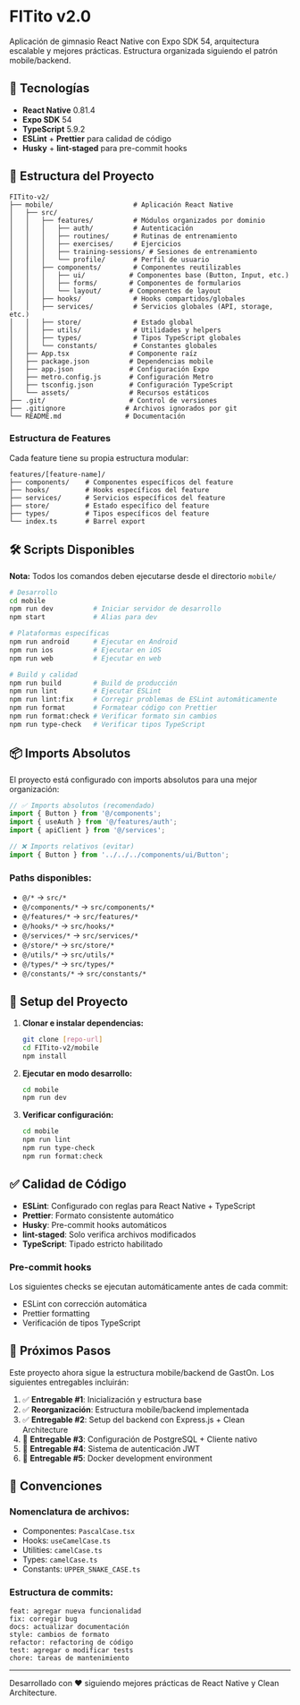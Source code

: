 # FITito v2.0

Aplicación de gimnasio React Native con Expo SDK 54, arquitectura escalable y
mejores prácticas. Estructura organizada siguiendo el patrón mobile/backend.

## 🚀 Tecnologías

- **React Native** 0.81.4
- **Expo SDK** 54
- **TypeScript** 5.9.2
- **ESLint** + **Prettier** para calidad de código
- **Husky** + **lint-staged** para pre-commit hooks

## 📁 Estructura del Proyecto

```
FITito-v2/
├── mobile/                    # Aplicación React Native
│   ├── src/
│   │   ├── features/          # Módulos organizados por dominio
│   │   │   ├── auth/          # Autenticación
│   │   │   ├── routines/      # Rutinas de entrenamiento
│   │   │   ├── exercises/     # Ejercicios
│   │   │   ├── training-sessions/ # Sesiones de entrenamiento
│   │   │   └── profile/       # Perfil de usuario
│   │   ├── components/        # Componentes reutilizables
│   │   │   ├── ui/           # Componentes base (Button, Input, etc.)
│   │   │   ├── forms/        # Componentes de formularios
│   │   │   └── layout/       # Componentes de layout
│   │   ├── hooks/             # Hooks compartidos/globales
│   │   ├── services/          # Servicios globales (API, storage, etc.)
│   │   ├── store/             # Estado global
│   │   ├── utils/             # Utilidades y helpers
│   │   ├── types/             # Tipos TypeScript globales
│   │   └── constants/         # Constantes globales
│   ├── App.tsx               # Componente raíz
│   ├── package.json          # Dependencias mobile
│   ├── app.json              # Configuración Expo
│   ├── metro.config.js       # Configuración Metro
│   ├── tsconfig.json         # Configuración TypeScript
│   └── assets/               # Recursos estáticos
├── .git/                     # Control de versiones
├── .gitignore               # Archivos ignorados por git
└── README.md                # Documentación
```

### Estructura de Features

Cada feature tiene su propia estructura modular:

```
features/[feature-name]/
├── components/    # Componentes específicos del feature
├── hooks/         # Hooks específicos del feature
├── services/      # Servicios específicos del feature
├── store/         # Estado específico del feature
├── types/         # Tipos específicos del feature
└── index.ts       # Barrel export
```

## 🛠️ Scripts Disponibles

**Nota:** Todos los comandos deben ejecutarse desde el directorio `mobile/`

```bash
# Desarrollo
cd mobile
npm run dev          # Iniciar servidor de desarrollo
npm start            # Alias para dev

# Plataformas específicas
npm run android      # Ejecutar en Android
npm run ios          # Ejecutar en iOS
npm run web          # Ejecutar en web

# Build y calidad
npm run build        # Build de producción
npm run lint         # Ejecutar ESLint
npm run lint:fix     # Corregir problemas de ESLint automáticamente
npm run format       # Formatear código con Prettier
npm run format:check # Verificar formato sin cambios
npm run type-check   # Verificar tipos TypeScript
```

## 📦 Imports Absolutos

El proyecto está configurado con imports absolutos para una mejor organización:

```typescript
// ✅ Imports absolutos (recomendado)
import { Button } from '@/components';
import { useAuth } from '@/features/auth';
import { apiClient } from '@/services';

// ❌ Imports relativos (evitar)
import { Button } from '../../../components/ui/Button';
```

### Paths disponibles:

- `@/*` → `src/*`
- `@/components/*` → `src/components/*`
- `@/features/*` → `src/features/*`
- `@/hooks/*` → `src/hooks/*`
- `@/services/*` → `src/services/*`
- `@/store/*` → `src/store/*`
- `@/utils/*` → `src/utils/*`
- `@/types/*` → `src/types/*`
- `@/constants/*` → `src/constants/*`

## 🔧 Setup del Proyecto

1. **Clonar e instalar dependencias:**

   ```bash
   git clone [repo-url]
   cd FITito-v2/mobile
   npm install
   ```

2. **Ejecutar en modo desarrollo:**

   ```bash
   cd mobile
   npm run dev
   ```

3. **Verificar configuración:**
   ```bash
   cd mobile
   npm run lint
   npm run type-check
   npm run format:check
   ```

## ✅ Calidad de Código

- **ESLint**: Configurado con reglas para React Native + TypeScript
- **Prettier**: Formato consistente automático
- **Husky**: Pre-commit hooks automáticos
- **lint-staged**: Solo verifica archivos modificados
- **TypeScript**: Tipado estricto habilitado

### Pre-commit hooks

Los siguientes checks se ejecutan automáticamente antes de cada commit:

- ESLint con corrección automática
- Prettier formatting
- Verificación de tipos TypeScript

## 🎯 Próximos Pasos

Este proyecto ahora sigue la estructura mobile/backend de GastOn. Los siguientes
entregables incluirán:

1. ✅ **Entregable #1**: Inicialización y estructura base
2. ✅ **Reorganización**: Estructura mobile/backend implementada
3. ✅ **Entregable #2**: Setup del backend con Express.js + Clean Architecture
4. 🔄 **Entregable #3**: Configuración de PostgreSQL + Cliente nativo
5. 🔄 **Entregable #4**: Sistema de autenticación JWT
6. 🔄 **Entregable #5**: Docker development environment

## 📝 Convenciones

### Nomenclatura de archivos:

- Componentes: `PascalCase.tsx`
- Hooks: `useCamelCase.ts`
- Utilities: `camelCase.ts`
- Types: `camelCase.ts`
- Constants: `UPPER_SNAKE_CASE.ts`

### Estructura de commits:

```
feat: agregar nueva funcionalidad
fix: corregir bug
docs: actualizar documentación
style: cambios de formato
refactor: refactoring de código
test: agregar o modificar tests
chore: tareas de mantenimiento
```

---

Desarrollado con ❤️ siguiendo mejores prácticas de React Native y Clean
Architecture.
